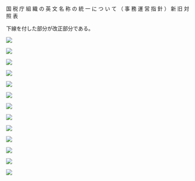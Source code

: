 国 税 庁 組 織 の 英 文 名 称 の 統 一 に つ い て （ 事 務 運 営 指 針 ） 新 旧 対 照 表

下線を付した部分が改正部分である。

![](https://www.nta.go.jp/tmp/d1ad7068-13d3-40ca-8ae8-700eb975f1ae/images/ec5a55a3db40dbc47a75693943217160b5d9314f09ee2df06de76830f788fe75.jpg)

![](https://www.nta.go.jp/tmp/d1ad7068-13d3-40ca-8ae8-700eb975f1ae/images/af8b99df6322e0f90bb95cab662b32b59f442a28246e3ffd5419a5d4c2201cdb.jpg)

![](https://www.nta.go.jp/tmp/d1ad7068-13d3-40ca-8ae8-700eb975f1ae/images/524d78f6ac573e1be075fb8cd925e19d03472afb24d5bd76ae3b3e1326a443a2.jpg)

![](https://www.nta.go.jp/tmp/d1ad7068-13d3-40ca-8ae8-700eb975f1ae/images/e1d8ed1b610c1522be1bd9cd2bfce211289d9366384107612d2d9b5c6a17410a.jpg)

![](https://www.nta.go.jp/tmp/d1ad7068-13d3-40ca-8ae8-700eb975f1ae/images/a471fc781320a66f81bc04d378d6799e1bc01864ebef8441d331895a5d46a3e8.jpg)

![](https://www.nta.go.jp/tmp/d1ad7068-13d3-40ca-8ae8-700eb975f1ae/images/43aa7538b61984dc3f0622472ca14fb54e08c70ded6a4162964af4694c1de718.jpg)

![](https://www.nta.go.jp/tmp/d1ad7068-13d3-40ca-8ae8-700eb975f1ae/images/bfd7579e06b831c1241bc2059616147cb7a650030f5f126fe3e2c5ce2400e8e4.jpg)

![](https://www.nta.go.jp/tmp/d1ad7068-13d3-40ca-8ae8-700eb975f1ae/images/d5a9c1ff411c29d45c0f8327e06441d771828e4227e1426c331dfd1d7e795f58.jpg)

![](https://www.nta.go.jp/tmp/d1ad7068-13d3-40ca-8ae8-700eb975f1ae/images/0bbb3d54e57e82ea9102d706b2d453b59a0d2b15483b4f895d9e88a19c5ecb37.jpg)

![](https://www.nta.go.jp/tmp/d1ad7068-13d3-40ca-8ae8-700eb975f1ae/images/bdcc09b5b5c4b9f6b8ec3513b28091e9ffa3b2d1c0b4b6be9bd681baf407ecfa.jpg)

![](https://www.nta.go.jp/tmp/d1ad7068-13d3-40ca-8ae8-700eb975f1ae/images/3a48b5d919c107af261b55d061459fc855a2e894faace3d6610bd428e7df3dce.jpg)

![](https://www.nta.go.jp/tmp/d1ad7068-13d3-40ca-8ae8-700eb975f1ae/images/b4e3937e3929f5000483385bedde60c0f067ba4c59926952ec17ed508ba473ff.jpg)

![](https://www.nta.go.jp/tmp/d1ad7068-13d3-40ca-8ae8-700eb975f1ae/images/07cab417192d1286b2ff2222768cd73d9b69af92248dd938654316e0a47473e9.jpg)